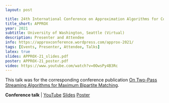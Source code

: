 ```yaml
---
layout: post

title: 24th International Conference on Approximation Algorithms for Combinatorial Optimization Problems
title_short: APPROX
year: 2021
subtitle: University of Washington, Seattle (Virtual)
description: Presenter and Attendee 
info: https://approxconference.wordpress.com/approx-2021/
tags: [Events, Presenter, Attendee, Talks]
latex: true
slides: APPROX-21_slides.pdf
poster: APPROX-21_poster.pdf
video: https://www.youtube.com/watch?v=0OwsPy4B3Rc
---
```

This talk was for the corresponding conference publication [On Two-Pass Streaming Algorithms for Maximum Bipartite Matching](/publication-On-Two-Pass-Streaming-Algorithms).

<div class="page-tag" style="padding-right: 30px;">
    <span id="Attachments"><strong>Conference talk</strong> | </span>
    <a href="{{ page.video }}" target="_blank" class="tag">YouTube</a>
    <a href="{{site.baseurl}}/assets/attachments/{{ page.slides }}" target="_blank" class="tag">Slides</a>
    <a href="{{site.baseurl}}/assets/attachments/{{ page.poster }}" target="_blank" class="tag">Poster</a>
</div>